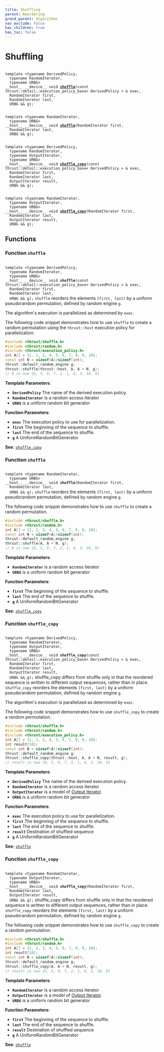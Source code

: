 ```yaml
---
title: Shuffling
parent: Reordering
grand_parent: Algorithms
nav_exclude: false
has_children: true
has_toc: false
---
```


# Shuffling

<code class="doxybook">
<span>template &lt;typename DerivedPolicy,</span>
<span>&nbsp;&nbsp;typename RandomIterator,</span>
<span>&nbsp;&nbsp;typename URBG&gt;</span>
<span>__host__ __device__ void </span><span><b><a href="/api/groups/group__shuffling.html#function-shuffle">shuffle</a></b>(const thrust::detail::execution_policy_base< DerivedPolicy > & exec,</span>
<span>&nbsp;&nbsp;RandomIterator first,</span>
<span>&nbsp;&nbsp;RandomIterator last,</span>
<span>&nbsp;&nbsp;URBG && g);</span>
<br>
<span>template &lt;typename RandomIterator,</span>
<span>&nbsp;&nbsp;typename URBG&gt;</span>
<span>__host__ __device__ void </span><span><b><a href="/api/groups/group__shuffling.html#function-shuffle">shuffle</a></b>(RandomIterator first,</span>
<span>&nbsp;&nbsp;RandomIterator last,</span>
<span>&nbsp;&nbsp;URBG && g);</span>
<br>
<span>template &lt;typename DerivedPolicy,</span>
<span>&nbsp;&nbsp;typename RandomIterator,</span>
<span>&nbsp;&nbsp;typename OutputIterator,</span>
<span>&nbsp;&nbsp;typename URBG&gt;</span>
<span>__host__ __device__ void </span><span><b><a href="/api/groups/group__shuffling.html#function-shuffle_copy">shuffle&#95;copy</a></b>(const thrust::detail::execution_policy_base< DerivedPolicy > & exec,</span>
<span>&nbsp;&nbsp;RandomIterator first,</span>
<span>&nbsp;&nbsp;RandomIterator last,</span>
<span>&nbsp;&nbsp;OutputIterator result,</span>
<span>&nbsp;&nbsp;URBG && g);</span>
<br>
<span>template &lt;typename RandomIterator,</span>
<span>&nbsp;&nbsp;typename OutputIterator,</span>
<span>&nbsp;&nbsp;typename URBG&gt;</span>
<span>__host__ __device__ void </span><span><b><a href="/api/groups/group__shuffling.html#function-shuffle_copy">shuffle&#95;copy</a></b>(RandomIterator first,</span>
<span>&nbsp;&nbsp;RandomIterator last,</span>
<span>&nbsp;&nbsp;OutputIterator result,</span>
<span>&nbsp;&nbsp;URBG && g);</span>
</code>

## Functions

<h3 id="function-shuffle">
Function <code>shuffle</code>
</h3>

<code class="doxybook">
<span>template &lt;typename DerivedPolicy,</span>
<span>&nbsp;&nbsp;typename RandomIterator,</span>
<span>&nbsp;&nbsp;typename URBG&gt;</span>
<span>__host__ __device__ void </span><span><b>shuffle</b>(const thrust::detail::execution_policy_base< DerivedPolicy > & exec,</span>
<span>&nbsp;&nbsp;RandomIterator first,</span>
<span>&nbsp;&nbsp;RandomIterator last,</span>
<span>&nbsp;&nbsp;URBG && g);</span></code>
<code>shuffle</code> reorders the elements <code>[first, last)</code> by a uniform pseudorandom permutation, defined by random engine <code>g</code>.

The algorithm's execution is parallelized as determined by <code>exec</code>.


The following code snippet demonstrates how to use <code>shuffle</code> to create a random permutation using the <code>thrust::host</code> execution policy for parallelization:



```cpp
#include <thrust/shuffle.h>
#include <thrust/random.h>
#include <thrust/execution_policy.h>
int A[] = {1, 2, 3, 4, 5, 6, 7, 8, 9, 10};
const int N = sizeof(A)/sizeof(int);
thrust::default_random_engine g;
thrust::shuffle(thrust::host, A, A + N, g);
// A is now {6, 5, 8, 7, 2, 1, 4, 3, 10, 9}
```

**Template Parameters**:
* **`DerivedPolicy`** The name of the derived execution policy. 
* **`RandomIterator`** is a random access iterator 
* **`URBG`** is a uniform random bit generator

**Function Parameters**:
* **`exec`** The execution policy to use for parallelization. 
* **`first`** The beginning of the sequence to shuffle. 
* **`last`** The end of the sequence to shuffle. 
* **`g`** A UniformRandomBitGenerator

**See**:
<code><a href="/api/groups/group__shuffling.html#function-shuffle_copy">shuffle&#95;copy</a></code>

<h3 id="function-shuffle">
Function <code>shuffle</code>
</h3>

<code class="doxybook">
<span>template &lt;typename RandomIterator,</span>
<span>&nbsp;&nbsp;typename URBG&gt;</span>
<span>__host__ __device__ void </span><span><b>shuffle</b>(RandomIterator first,</span>
<span>&nbsp;&nbsp;RandomIterator last,</span>
<span>&nbsp;&nbsp;URBG && g);</span></code>
<code>shuffle</code> reorders the elements <code>[first, last)</code> by a uniform pseudorandom permutation, defined by random engine <code>g</code>.


The following code snippet demonstrates how to use <code>shuffle</code> to create a random permutation.



```cpp
#include <thrust/shuffle.h>
#include <thrust/random.h>
int A[] = {1, 2, 3, 4, 5, 6, 7, 8, 9, 10};
const int N = sizeof(A)/sizeof(int);
thrust::default_random_engine g;
thrust::shuffle(A, A + N, g);
// A is now {6, 5, 8, 7, 2, 1, 4, 3, 10, 9}
```

**Template Parameters**:
* **`RandomIterator`** is a random access iterator 
* **`URBG`** is a uniform random bit generator

**Function Parameters**:
* **`first`** The beginning of the sequence to shuffle. 
* **`last`** The end of the sequence to shuffle. 
* **`g`** A UniformRandomBitGenerator

**See**:
<code><a href="/api/groups/group__shuffling.html#function-shuffle_copy">shuffle&#95;copy</a></code>

<h3 id="function-shuffle_copy">
Function <code>shuffle&#95;copy</code>
</h3>

<code class="doxybook">
<span>template &lt;typename DerivedPolicy,</span>
<span>&nbsp;&nbsp;typename RandomIterator,</span>
<span>&nbsp;&nbsp;typename OutputIterator,</span>
<span>&nbsp;&nbsp;typename URBG&gt;</span>
<span>__host__ __device__ void </span><span><b>shuffle_copy</b>(const thrust::detail::execution_policy_base< DerivedPolicy > & exec,</span>
<span>&nbsp;&nbsp;RandomIterator first,</span>
<span>&nbsp;&nbsp;RandomIterator last,</span>
<span>&nbsp;&nbsp;OutputIterator result,</span>
<span>&nbsp;&nbsp;URBG && g);</span></code>
shuffle_copy differs from shuffle only in that the reordered sequence is written to different output sequences, rather than in place. <code>shuffle&#95;copy</code> reorders the elements <code>[first, last)</code> by a uniform pseudorandom permutation, defined by random engine <code>g</code>.

The algorithm's execution is parallelized as determined by <code>exec</code>.


The following code snippet demonstrates how to use <code>shuffle&#95;copy</code> to create a random permutation.



```cpp
#include <thrust/shuffle.h>
#include <thrust/random.h>
#include <thrust/execution_policy.h>
int A[] = {1, 2, 3, 4, 5, 6, 7, 8, 9, 10};
int result[10];
const int N = sizeof(A)/sizeof(int);
thrust::default_random_engine g;
thrust::shuffle_copy(thrust::host, A, A + N, result, g);
// result is now {6, 5, 8, 7, 2, 1, 4, 3, 10, 9}
```

**Template Parameters**:
* **`DerivedPolicy`** The name of the derived execution policy. 
* **`RandomIterator`** is a random access iterator 
* **`OutputIterator`** is a model of <a href="https://en.cppreference.com/w/cpp/iterator/output_iterator">Output Iterator</a>. 
* **`URBG`** is a uniform random bit generator

**Function Parameters**:
* **`exec`** The execution policy to use for parallelization. 
* **`first`** The beginning of the sequence to shuffle. 
* **`last`** The end of the sequence to shuffle. 
* **`result`** Destination of shuffled sequence 
* **`g`** A UniformRandomBitGenerator

**See**:
<code><a href="/api/groups/group__shuffling.html#function-shuffle">shuffle</a></code>

<h3 id="function-shuffle_copy">
Function <code>shuffle&#95;copy</code>
</h3>

<code class="doxybook">
<span>template &lt;typename RandomIterator,</span>
<span>&nbsp;&nbsp;typename OutputIterator,</span>
<span>&nbsp;&nbsp;typename URBG&gt;</span>
<span>__host__ __device__ void </span><span><b>shuffle_copy</b>(RandomIterator first,</span>
<span>&nbsp;&nbsp;RandomIterator last,</span>
<span>&nbsp;&nbsp;OutputIterator result,</span>
<span>&nbsp;&nbsp;URBG && g);</span></code>
shuffle_copy differs from shuffle only in that the reordered sequence is written to different output sequences, rather than in place. <code>shuffle&#95;copy</code> reorders the elements <code>[first, last)</code> by a uniform pseudorandom permutation, defined by random engine <code>g</code>.


The following code snippet demonstrates how to use <code>shuffle&#95;copy</code> to create a random permutation.



```cpp
#include <thrust/shuffle.h>
#include <thrust/random.h>
int A[] = {1, 2, 3, 4, 5, 6, 7, 8, 9, 10};
int result[10];
const int N = sizeof(A)/sizeof(int);
thrust::default_random_engine g;
thrust::shuffle_copy(A, A + N, result, g);
// result is now {6, 5, 8, 7, 2, 1, 4, 3, 10, 9}
```

**Template Parameters**:
* **`RandomIterator`** is a random access iterator 
* **`OutputIterator`** is a model of <a href="https://en.cppreference.com/w/cpp/iterator/output_iterator">Output Iterator</a>. 
* **`URBG`** is a uniform random bit generator

**Function Parameters**:
* **`first`** The beginning of the sequence to shuffle. 
* **`last`** The end of the sequence to shuffle. 
* **`result`** Destination of shuffled sequence 
* **`g`** A UniformRandomBitGenerator

**See**:
<code><a href="/api/groups/group__shuffling.html#function-shuffle">shuffle</a></code>


